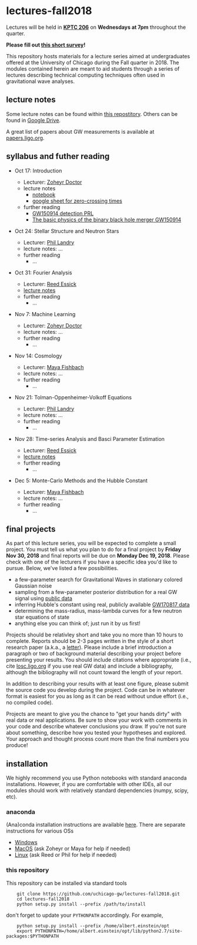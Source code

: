 # lectures-fall2018

Lectures will be held in **[KPTC 206](https://www.google.com/maps/place/Kersten+Physics+Teaching+Center/@41.7910228,-87.6037179,17z/data=!3m1!4b1!4m5!3m4!1s0x880e293e862a1b5f:0x3726b2d1e371c9b8!8m2!3d41.7910228!4d-87.6015292)** on **Wednesdays at 7pm** throughout the quarter.

**Please fill out [this short survey](https://goo.gl/forms/deUMrr7leHhrq0eo1)!**

This repository hosts materials for a lecture series aimed at undergraduates offered at the University of Chicago during the Fall quarter in 2018.
The modules contained herein are meant to aid students through a series of lectures describing technical computing techniques often used in gravitational wave analyses. 

## lecture notes

Some lecture notes can be found within [this repostitory](https://github.com/uchicago-gw/lectures-fall2018/tree/master/lecture_notes).
Others can be found in [Google Drive](https://drive.google.com/drive/folders/1xwmOKxjHyTkvSpeAOS_-NaUv-15uKVEA).

A great list of papers about GW measurements is available at [papers.ligo.org](https://www.ligo.caltech.edu/page/detection-companion-papers).

## syllabus and futher reading

  * Oct 17: Introduction
    * Lecturer: [Zoheyr Doctor](zdoctor@uchicago.edu)
    * lecture notes
      * [notebook](https://github.com/uchicago-gw/lectures-fall2018/blob/master/lecture_notes/MassRadiusGW150914Class.ipynb)
      * [google sheet for zero-crossing times](https://docs.google.com/spreadsheets/d/1-KZ8zCI0sLLdETamXjnFnUk6ODnxpDhkcZ6ssXGQuc4/edit?usp=sharing)
    * further reading
        * [GW150914 detection PRL](https://journals.aps.org/prl/abstract/10.1103/PhysRevLett.116.061102)
        * [The basic physics of the binary black hole merger GW150914](https://arxiv.org/abs/1608.01940)

  * Oct 24: Stellar Structure and Neutron Stars
    * Lecturer: [Phil Landry](landryp@uchicago.edu)
    * lecture notes: ...
    * further reading
        * ...

  * Oct 31: Fourier Analysis
    * Lecturer: [Reed Essick](reedessick@uchicago.edu)
    * [lecture notes](https://github.com/uchicago-gw/lectures-fall2018/blob/master/lecture_notes/fourier_analysis.md)
    * further reading
        * ...

  * Nov 7: Machine Learning
    * Lecturer: [Zoheyr Doctor](zdoctor@uchicago.edu)
    * lecture notes: ...
    * further reading
        * ...

  * Nov 14: Cosmology
    * Lecturer: [Maya Fishbach](mfishbach@uchicago.edu)
    * lecture notes: ...
    * further reading
        * ...

  * Nov 21: Tolman-Oppenheimer-Volkoff Equations
    * Lecturer: [Phil Landry](landryp@uchicago.edu)
    * lecture notes: ...
    * further reading
        * ...

  * Nov 28: Time-series Analysis and Basci Parameter Estimation
    * Lecturer: [Reed Essick](reedessick@uchicago.edu)
    * [lecture notes](https://github.com/uchicago-gw/lectures-fall2018/blob/master/lecture_notes/stationary_gaussian_timeseries.md)
    * further reading
        * ...

  * Dec 5: Monte-Carlo Methods and the Hubble Constant
    * Lecturer: [Maya Fishbach](mfishbach@uchicago.edu)
    * lecture notes: ...
    * further reading
        * ...

## final projects

As part of this lecture series, you will be expected to complete a small project.
You must tell us what you plan to do for a final project by **Friday Nov 30, 2018** and final reports will be due on **Monday Dec 19, 2018**.
Please check with one of the lecturers if you have a specific idea you'd like to pursue.
Below, we've listed a few possibilities.

  * a few-parameter search for Gravitational Waves in stationary colored Gaussian noise
  * sampling from a few-parameter posterior distribution for a real GW signal using [public data](https://www.gw-openscience.org/events/)
  * inferring Hubble's constant using real, publicly available [GW170817 data](https://www.gw-openscience.org/events/GW170817/)
  * determining the mass-radius, mass-lambda curves for a few neutron star equations of state
  * anything else you can think of; just run it by us first!
  
Projects should be relativley short and take you no more than 10 hours to complete.
Reports should be 2-3 pages written in the style of a short research paper (a.k.a., a [letter](https://journals.aps.org/prl/authors)).
Please include a brief introduction a paragraph or two of background material describing your project before presenting your results.
You should include citations where appropriate (i.e., cite [losc.ligo.org](https://losc.ligo.org/) if you use real GW data) and include a bibliography, although the bibliography will not count toward the length of your  report.

In addition to describing your results with at least one figure, please submit the source code you develop during the project.
Code can be in whatever format is easiest for you as long as it can be read without undue effort (i.e., no compiled code).

Projects are meant to give you the chance to "get your hands dirty" with real data or real applications.
Be sure to show your work with comments in your code and describe whatever conclusions you draw.
If you're not sure about something, describe how you tested your hypotheses and explored.
Your approach and thought process count more than the final numbers you produce!

## installation

We highly recommend you use Python notebooks with standard anaconda installations.
However, if you are comfortable with other IDEs, all our modules should work with relatively standard dependencies (numpy, scipy, etc).

### anaconda

(Ana)conda installation instructions are available [here](https://conda.io/docs/user-guide/install/index.html).
There are separate instructions for various OSs

  * [Windows](https://conda.io/docs/user-guide/install/windows.html)
  * [MacOS](https://conda.io/docs/user-guide/install/macos.html) (ask Zoheyr or Maya for help if needed)
  * [Linux](https://conda.io/docs/user-guide/install/linux.html) (ask Reed or Phil for help if needed)

### this repository

This repository can be installed via standard tools

```
    git clone https://github.com/uchicago-gw/lectures-fall2018.git
    cd lectures-fall2018
    python setup.py install --prefix /path/to/install
```

don't forget to update your `PYTHONPATH` accordingly. For example,

```
    python setup.py install --prefix /home/albert.einstein/opt
    export PYTHONPATH=/home/albert.einstein/opt/lib/python2.7/site-packages:$PYTHONPATH
```
